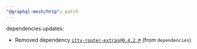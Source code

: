 ```yaml
---
"@graphql-mesh/http": patch
---
```

dependencies updates:
  - Removed dependency [`itty-router-extras@0.4.2` ↗︎](https://www.npmjs.com/package/itty-router-extras/v/0.4.2) (from `dependencies`)
